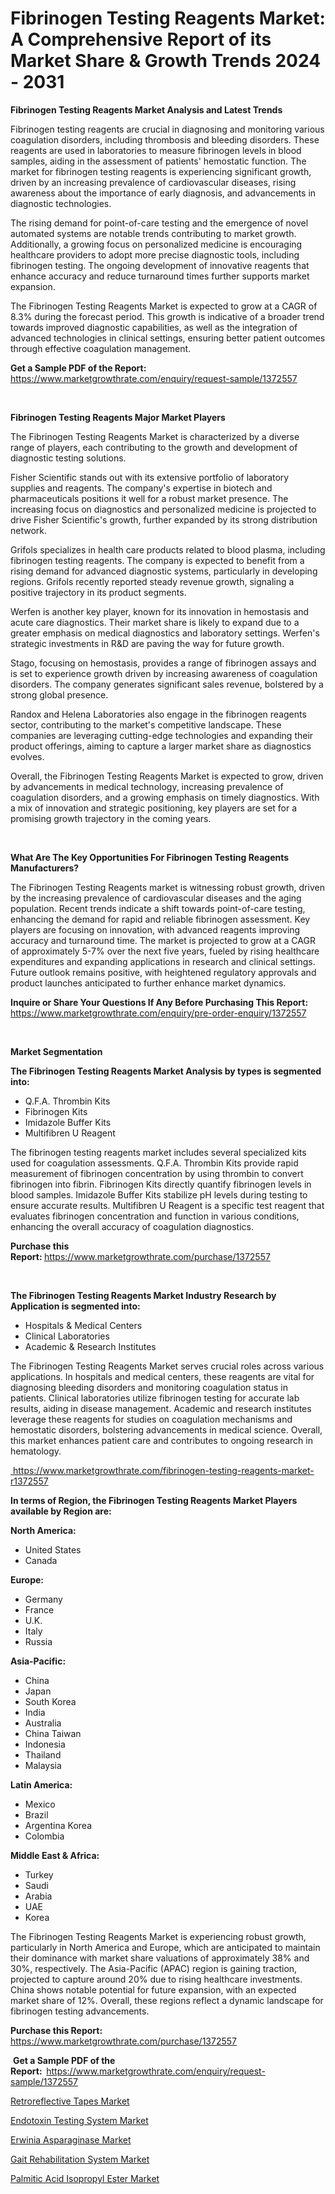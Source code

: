 <p><h1>Fibrinogen Testing Reagents Market: A Comprehensive Report of its Market Share & Growth Trends 2024 - 2031</h1></p><p><strong>Fibrinogen Testing Reagents Market Analysis and Latest Trends</strong></p>
<p><p>Fibrinogen testing reagents are crucial in diagnosing and monitoring various coagulation disorders, including thrombosis and bleeding disorders. These reagents are used in laboratories to measure fibrinogen levels in blood samples, aiding in the assessment of patients' hemostatic function. The market for fibrinogen testing reagents is experiencing significant growth, driven by an increasing prevalence of cardiovascular diseases, rising awareness about the importance of early diagnosis, and advancements in diagnostic technologies.</p><p>The rising demand for point-of-care testing and the emergence of novel automated systems are notable trends contributing to market growth. Additionally, a growing focus on personalized medicine is encouraging healthcare providers to adopt more precise diagnostic tools, including fibrinogen testing. The ongoing development of innovative reagents that enhance accuracy and reduce turnaround times further supports market expansion. </p><p>The Fibrinogen Testing Reagents Market is expected to grow at a CAGR of 8.3% during the forecast period. This growth is indicative of a broader trend towards improved diagnostic capabilities, as well as the integration of advanced technologies in clinical settings, ensuring better patient outcomes through effective coagulation management.</p></p>
<p><strong>Get a Sample PDF of the Report:&nbsp;</strong> <a href="https://www.marketgrowthrate.com/enquiry/request-sample/1372557">https://www.marketgrowthrate.com/enquiry/request-sample/1372557</a></p>
<p>&nbsp;</p>
<p><strong>Fibrinogen Testing Reagents Major Market Players</strong></p>
<p><p>The Fibrinogen Testing Reagents Market is characterized by a diverse range of players, each contributing to the growth and development of diagnostic testing solutions.</p><p>Fisher Scientific stands out with its extensive portfolio of laboratory supplies and reagents. The company's expertise in biotech and pharmaceuticals positions it well for a robust market presence. The increasing focus on diagnostics and personalized medicine is projected to drive Fisher Scientific's growth, further expanded by its strong distribution network.</p><p>Grifols specializes in health care products related to blood plasma, including fibrinogen testing reagents. The company is expected to benefit from a rising demand for advanced diagnostic systems, particularly in developing regions. Grifols recently reported steady revenue growth, signaling a positive trajectory in its product segments.</p><p>Werfen is another key player, known for its innovation in hemostasis and acute care diagnostics. Their market share is likely to expand due to a greater emphasis on medical diagnostics and laboratory settings. Werfen's strategic investments in R&D are paving the way for future growth.</p><p>Stago, focusing on hemostasis, provides a range of fibrinogen assays and is set to experience growth driven by increasing awareness of coagulation disorders. The company generates significant sales revenue, bolstered by a strong global presence.</p><p>Randox and Helena Laboratories also engage in the fibrinogen reagents sector, contributing to the market's competitive landscape. These companies are leveraging cutting-edge technologies and expanding their product offerings, aiming to capture a larger market share as diagnostics evolves.</p><p>Overall, the Fibrinogen Testing Reagents Market is expected to grow, driven by advancements in medical technology, increasing prevalence of coagulation disorders, and a growing emphasis on timely diagnostics. With a mix of innovation and strategic positioning, key players are set for a promising growth trajectory in the coming years.</p></p>
<p>&nbsp;</p>
<p><strong>What Are The Key Opportunities For Fibrinogen Testing Reagents Manufacturers?</strong></p>
<p><p>The Fibrinogen Testing Reagents market is witnessing robust growth, driven by the increasing prevalence of cardiovascular diseases and the aging population. Recent trends indicate a shift towards point-of-care testing, enhancing the demand for rapid and reliable fibrinogen assessment. Key players are focusing on innovation, with advanced reagents improving accuracy and turnaround time. The market is projected to grow at a CAGR of approximately 5-7% over the next five years, fueled by rising healthcare expenditures and expanding applications in research and clinical settings. Future outlook remains positive, with heightened regulatory approvals and product launches anticipated to further enhance market dynamics.</p></p>
<p><strong>Inquire or Share Your Questions If Any Before Purchasing This Report:</strong> <a href="https://www.marketgrowthrate.com/enquiry/pre-order-enquiry/1372557">https://www.marketgrowthrate.com/enquiry/pre-order-enquiry/1372557</a></p>
<p>&nbsp;</p>
<p><strong>Market Segmentation</strong></p>
<p><strong>The Fibrinogen Testing Reagents Market Analysis by types is segmented into:</strong></p>
<p><ul><li>Q.F.A. Thrombin Kits</li><li>Fibrinogen Kits</li><li>Imidazole Buffer Kits</li><li>Multifibren U Reagent</li></ul></p>
<p><p>The fibrinogen testing reagents market includes several specialized kits used for coagulation assessments. Q.F.A. Thrombin Kits provide rapid measurement of fibrinogen concentration by using thrombin to convert fibrinogen into fibrin. Fibrinogen Kits directly quantify fibrinogen levels in blood samples. Imidazole Buffer Kits stabilize pH levels during testing to ensure accurate results. Multifibren U Reagent is a specific test reagent that evaluates fibrinogen concentration and function in various conditions, enhancing the overall accuracy of coagulation diagnostics.</p></p>
<p><strong>Purchase this Report:&nbsp;</strong><a href="https://www.marketgrowthrate.com/purchase/1372557">https://www.marketgrowthrate.com/purchase/1372557</a></p>
<p>&nbsp;</p>
<p><strong>The Fibrinogen Testing Reagents Market Industry Research by Application is segmented into:</strong></p>
<p><ul><li>Hospitals & Medical Centers</li><li>Clinical Laboratories</li><li>Academic & Research Institutes</li></ul></p>
<p><p>The Fibrinogen Testing Reagents Market serves crucial roles across various applications. In hospitals and medical centers, these reagents are vital for diagnosing bleeding disorders and monitoring coagulation status in patients. Clinical laboratories utilize fibrinogen testing for accurate lab results, aiding in disease management. Academic and research institutes leverage these reagents for studies on coagulation mechanisms and hemostatic disorders, bolstering advancements in medical science. Overall, this market enhances patient care and contributes to ongoing research in hematology.</p></p>
<p><a href="https://www.marketgrowthrate.com/fibrinogen-testing-reagents-market-r1372557">&nbsp;https://www.marketgrowthrate.com/fibrinogen-testing-reagents-market-r1372557</a></p>
<p><strong>In terms of Region, the Fibrinogen Testing Reagents Market Players available by Region are:</strong></p>
<p>
    <p> <strong> North America: </strong>
        <ul>
            <li>United States</li>
            <li>Canada</li>
        </ul>
        </p> 
    <p> <strong> Europe: </strong>
        <ul>
            <li>Germany</li>
            <li>France</li>
            <li>U.K.</li>
            <li>Italy</li>
            <li>Russia</li>
        </ul>
        </p> 
    <p> <strong> Asia-Pacific: </strong>
        <ul>
            <li>China</li>
            <li>Japan</li>
            <li>South Korea</li>
            <li>India</li>
            <li>Australia</li>
            <li>China Taiwan</li>
            <li>Indonesia</li>
            <li>Thailand</li>
            <li>Malaysia</li>
        </ul>
        </p> 
    <p> <strong> Latin America: </strong>
        <ul>
            <li>Mexico</li>
            <li>Brazil</li>
            <li>Argentina Korea</li>
            <li>Colombia</li>
        </ul>
        </p> 
    <p> <strong> Middle East & Africa: </strong>
        <ul>
            <li>Turkey</li>
            <li>Saudi</li>
            <li>Arabia</li>
            <li>UAE</li>
            <li>Korea</li>
        </ul>
    </p>
    </p>
<p><p>The Fibrinogen Testing Reagents Market is experiencing robust growth, particularly in North America and Europe, which are anticipated to maintain their dominance with market share valuations of approximately 38% and 30%, respectively. The Asia-Pacific (APAC) region is gaining traction, projected to capture around 20% due to rising healthcare investments. China shows notable potential for future expansion, with an expected market share of 12%. Overall, these regions reflect a dynamic landscape for fibrinogen testing advancements.</p></p>
<p><strong>Purchase this Report: </strong><a href="https://www.marketgrowthrate.com/purchase/1372557">https://www.marketgrowthrate.com/purchase/1372557</a></p>
<p>&nbsp;<strong>Get a Sample PDF of the Report:&nbsp;&nbsp;</strong><a href="https://www.marketgrowthrate.com/enquiry/request-sample/1372557">https://www.marketgrowthrate.com/enquiry/request-sample/1372557</a></p>
<p><strong></strong></p>
<p><p><a href="https://medium.com/@ajohirul8010/mapping-the-retroreflective-tapes-market-trends-challenges-and-breakthroughs-2024-2031-f31f2ce90752">Retroreflective Tapes Market</a></p><p><a href="https://www.linkedin.com/pulse/global-endotoxin-testing-system-market-size-expected-rbjtc">Endotoxin Testing System Market</a></p><p><a href="https://medium.com/@mandarincruisesvn/an-in-depth-analysis-of-the-global-erwinia-asparaginase-market-scope-and-its-rapid-growing-6-6-2c5567199018?postPublishedType=repub">Erwinia Asparaginase Market</a></p><p><a href="https://www.linkedin.com/pulse/global-gait-rehabilitation-system-market-trends-innovations-qkuyc">Gait Rehabilitation System Market</a></p><p><a href="https://issuu.com/reportprime-2/docs/palmitic-acid-isopropyl-ester-marke_938e7a37ca4e5f">Palmitic Acid Isopropyl Ester Market</a></p></p>